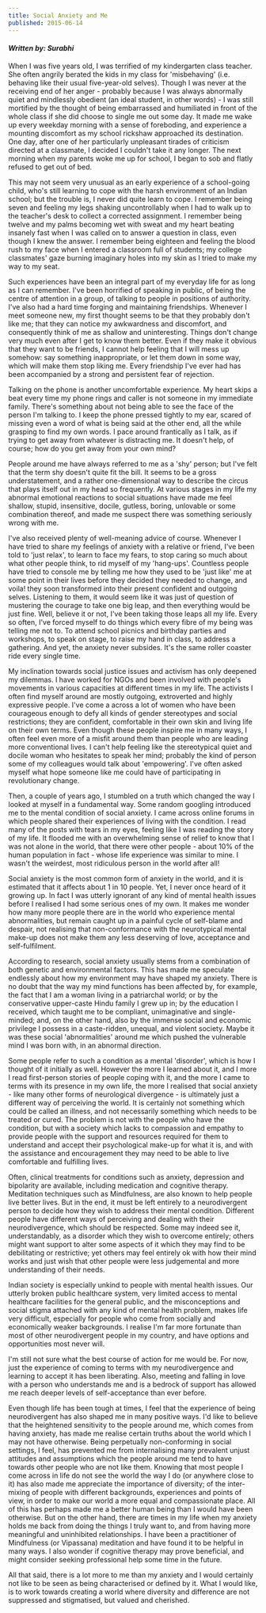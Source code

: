 ```yaml
---
title: Social Anxiety and Me
published: 2015-06-14
---
```


#### *Written by: Surabhi*

When I was five years old, I was terrified of my kindergarten class teacher. She often angrily berated the kids in my class for 'misbehaving' (i.e. behaving like their usual five-year-old selves). Though I was never at the receiving end of her anger - probably because I was always abnormally quiet and mindlessly obedient (an ideal student, in other words) - I was still mortified by the thought of being embarrassed and humiliated in front of the whole class if she did choose to single me out some day. It made me wake up every weekday morning with a sense of foreboding, and experience a mounting discomfort as my school rickshaw approached its destination. One day, after one of her particularly unpleasant tirades of criticism directed at a classmate, I decided I couldn't take it any longer. The next morning when my parents woke me up for school, I began to sob and flatly refused to get out of bed.

This may not seem very unusual as an early experience of a school-going child, who's still learning to cope with the harsh environment of an Indian school; but the trouble is, I never did quite learn to cope. I remember being seven and feeling my legs shaking uncontrollably when I had to walk up to the teacher's desk to collect a corrected assignment.  I remember being twelve and my palms becoming wet with sweat and my heart beating insanely fast when I was called on to answer a question in class, even though I knew the answer. I remember being eighteen and feeling the blood rush to my face when I entered a classroom full of students; my college classmates' gaze burning imaginary holes into my skin as I tried to make my way to my seat.

Such experiences have been an integral part of my everyday life for as long as I can remember. I've been horrified of speaking in public, of being the centre of attention in a group, of talking to people in positions of authority. I've also had a hard time forging and maintaining friendships. Whenever I meet someone new, my first thought seems to be that they probably don't like me; that they can notice my awkwardness and discomfort, and consequently think of me as shallow and uninteresting. Things don't change very much even after I get to know them better. Even if they make it obvious that they want to be friends, I cannot help feeling that I will mess up somehow: say something inappropriate, or let them down in some way, which will make them stop liking me. Every friendship I've ever had has been accompanied by a strong and persistent fear of rejection.

Talking on the phone is another uncomfortable experience. My heart skips a beat every time my phone rings and caller is not someone in my immediate family. There's something about not being able to see the face of the person I'm talking to. I keep the phone pressed tightly to my ear, scared of missing even a word of what is being said at the other end, all the while grasping to find my own words. I pace around frantically as I talk, as if trying to get away from whatever is distracting me. It doesn't help, of course; how do you get away from your own mind?

People around me have always referred to me as a 'shy' person; but I've felt that the term shy doesn't quite fit the bill. It seems to be a gross understatement, and a rather one-dimensional way to describe the circus that plays itself out in my head so frequently. At various stages in my life my abnormal emotional reactions to social situations have made me feel shallow, stupid, insensitive, docile, gutless, boring, unlovable or some combination thereof, and made me suspect there was something seriously wrong with me.

I've also received plenty of well-meaning advice of course. Whenever I have tried to share my feelings of anxiety with a relative or friend, I've been told to 'just relax', to learn to face my fears, to stop caring so much about what other people think, to rid myself of my 'hang-ups'. Countless people have tried to console me by telling me how they used to be 'just like' me at some point in their lives before they decided they needed to change, and voila! they soon transformed into their present confident and outgoing selves. Listening to them, it would seem like it was just of question of mustering the courage to take one big leap, and then everything would be just fine. Well, believe it or not, I've been taking those leaps all my life. Every so often, I've forced myself to do things which every fibre of my being was telling me not to. To attend school picnics and birthday parties and workshops, to speak on stage, to raise my hand in class, to address a gathering. And yet, the anxiety never subsides. It's the same roller coaster ride every single time.

My inclination towards social justice issues and activism has only deepened my dilemmas. I have worked for NGOs and been involved with people's movements in various capacities at different times in my life. The activists I often find myself around are mostly outgoing, extroverted and highly expressive people. I've come a across a lot of women who have been courageous enough to defy all kinds of gender stereotypes and social restrictions; they are confident, comfortable in their own skin and living life on their own terms. Even though these people inspire me in many ways, I often feel even more of a misfit around them than people who are leading more conventional lives. I can't help feeling like the stereotypical quiet and docile woman who hesitates to speak her mind; probably the kind of person some of my colleagues would talk about 'empowering'. I've often asked myself what hope someone like me could have of participating in revolutionary change.

Then, a couple of years ago, I stumbled on a truth which changed the way I looked at myself in a fundamental way. Some random googling introduced me to the mental condition of social anxiety. I came across online forums in which people shared their experiences of living with the condition. I read many of the posts with tears in my eyes, feeling like I was reading the story of my life. It flooded me with an overwhelming sense of relief to know that I was not alone in the world, that there were other people - about 10% of the human population in fact - whose life experience was similar to mine. I wasn't the weirdest, most ridiculous person in the world after all!

Social anxiety is the most common form of anxiety in the world, and it is estimated that it affects about 1 in 10 people. Yet, I never once heard of it growing up. In fact I was utterly ignorant of any kind of mental health issues before I realised I had some serious ones of my own. It makes me wonder how many more people there are in the world who experience mental abnormalities, but remain caught up in a painful cycle of self-blame and despair, not realising that non-conformance with the neurotypical mental make-up does not make them any less deserving of love, acceptance and self-fulfilment.

According to research, social anxiety usually stems from a combination of both genetic and environmental factors. This has made me speculate endlessly about how my environment may have shaped my anxiety. There is no doubt that the way my mind functions has been affected by, for example, the fact that I am a woman living in a patriarchal world; or by the conservative upper-caste Hindu family I grew up in; by the education I received, which taught me to be compliant, unimaginative and single-minded; and, on the other hand, also by the immense social and economic privilege I possess in a caste-ridden, unequal, and violent society. Maybe it was these social 'abnormalities' around me which pushed the vulnerable mind I was born with, in an abnormal direction.

Some people refer to such a condition as a mental 'disorder', which is how I thought of it initially as well. However the more I learned about it, and I more I read first-person stories of people coping with it, and the more I came to terms with its presence in my own life, the more I realised that social anxiety - like many other forms of neurological divergence - is ultimately just a different way of perceiving the world. It is certainly not something which could be called an illness, and not necessarily something which needs to be treated or cured. The problem is not with the people who have the condition, but with a society which lacks to compassion and empathy to provide people with the support and resources required for them to understand and accept their psychological make-up for what it is, and with the assistance and encouragement they may need to be able to live comfortable and fulfilling lives.

Often, clinical treatments for conditions such as anxiety, depression and bipolarity are available, including medication and cognitive therapy. Meditation techniques such as Mindfulness, are also known to help people live better lives. But in the end, it must be left entirely to a neurodivergent person to decide how they wish to address their mental condition. Different people have different ways of perceiving and dealing with their neurodivergence, which should be respected. Some may indeed see it, understandably, as a disorder which they wish to overcome entirely; others might want support to alter some aspects of it which they may find to be debilitating or restrictive; yet others may feel entirely ok with how their mind works and just wish that other people were less judgemental and more understanding of their needs.

Indian society is especially unkind to people with mental health issues. Our utterly broken public healthcare system, very limited access to mental healthcare facilities for the general public, and the misconceptions and social stigma attached with any kind of mental health problem, makes life very difficult, especially for people who come from socially and economically weaker backgrounds. I realise I'm far more fortunate than most of other neurodivergent people in my country, and have options and opportunities most never will.

I'm still not sure what the best course of action for me would be. For now, just the experience of coming to terms with my neurodivergence and learning to accept it has been liberating. Also, meeting and falling in love with a person who understands me and is a bedrock of support has allowed me reach deeper levels of self-acceptance than ever before.

Even though life has been tough at times, I feel that the experience of being neurodivergent has also shaped me in many positive ways. I'd like to believe that the heightened sensitivity to the people around me, which comes from having anxiety, has made me realise certain truths about the world which I may not have otherwise. Being perpetually non-conforming in social settings, I feel, has prevented me from internalising many prevalent unjust attitudes and assumptions which the people around me tend to have towards other people who are not like them. Knowing that most people I come across in life do not see the world the way I do (or anywhere close to it) has also made me appreciate the importance of diversity; of the inter-mixing of people with different backgrounds, experiences and points of view, in order to make our world a more equal and compassionate place. All of this has perhaps made me a better human being than I would have been otherwise. But on the other hand, there are times in my life when my anxiety holds me back from doing the things I truly want to, and from having more meaningful and uninhibited relationships. I have been a practitioner of Mindfulness (or Vipassana) meditation and have found it to be helpful in many ways. I also wonder if cognitive therapy may prove beneficial, and might consider seeking professional help some time in the future.

All that said, there is a lot more to me than my anxiety and I would certainly not like to be seen as being characterised or defined by it. What I would like, is to work towards creating a world where diversity and difference are not suppressed and stigmatised, but valued and cherished.
